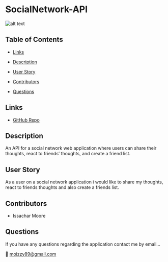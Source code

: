 # SocialNetwork-API

![alt text](image.jpg)

## Table of Contents

* [Links](#Links)

* [Description](#Description)

* [User Story](#UserStory)

* [Contributors](#contributors)

* [Questions](#questions)

## Links

* [GitHub Repo]()

## Description
An API for a social network web application where users can share their thoughts, react to friends’ thoughts, and create a friend list. 

## User Story
As a user on a social network application i would like to share my thoughts, react to friends thoughts and also create a friends list.

## Contributors

* Issachar Moore

## Questions

If you have any questions regarding the application contact me by email...

:e-mail: moizzy89@gmail.com
